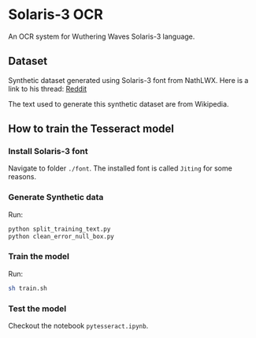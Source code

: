 # Solaris-3 OCR
An OCR system for Wuthering Waves Solaris-3 language.

## Dataset
Synthetic dataset generated using Solaris-3 font from NathLWX.
Here is a link to his thread: [Reddit](https://www.reddit.com/r/WutheringWaves/comments/1fj6vgk/the_font_files_for_wuwas_fictional_scriptalphabet/?utm_source=share&utm_medium=web3x&utm_name=web3xcss&utm_term=1&utm_content=share_button)

The text used to generate this synthetic dataset are from Wikipedia.

## How to train the Tesseract model

### Install Solaris-3 font
Navigate to folder `./font`.
The installed font is called `Jiting` for some reasons.

### Generate Synthetic data
Run:
```bash
python split_training_text.py
python clean_error_null_box.py
```

### Train the model
Run:
```bash
sh train.sh
```

### Test the model
Checkout the notebook `pytesseract.ipynb`.